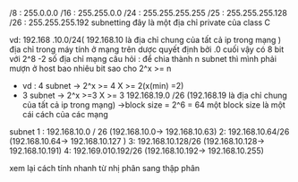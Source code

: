 /8 : 255.0.0.0 
/16  : 255.255.0.0 
/24 : 255.255.255.255 
/25 : 255.255.255.128 
/26 : 255.255.255.192 
subnetting 
đây là một địa chỉ private của class C  

vd: 192.168 .10.0/24( 192.168.10 là địa chỉ chung của tất cả ip trong mạng  )
địa chỉ trong máy tính ở mạng trên dược quyết định bởi  .0 cuối vậy có 8 bit với 2^8 -2 số địa chỉ mạng 
câu hỏi : để chia thành n subnet thì mình phải mượn ở host bao nhiêu bit sao cho 2^x >= n 
- vd : 4 subnet -> 2^x >= 4  X >= 2(x(min) =2)
- 3 subnet -> 2^x >=3 X >= 3 
192.168.19.0 /26 (192.168.19 là địa chỉ chung của tất cả ip trong mạng) ->block size = 2^6 = 64 một block size là một cái cách của các mạng

 subnet 1 : 192.168.10.0 / 26 (192.168.10.0-> 192.168.10.63)
			 2: 192.168.10.64/26 (192.168.10.64-> 192.168.10.127 )
			 3: 192.168.10.128/26 (192.168.10.128-> 192.168.10.191)
			 4: 192.169.010.192/26 (192.168.10.192-> 192.168.10.255) 



xem lại cách tính nhanh từ nhị phân sang thập phân 